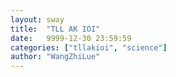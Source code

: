 ```yaml
---
layout: sway
title:  "TLL AK IOI"
date:   9999-12-30 23:59:59
categories: ["tllakioi", "science"]
author: "WangZhiLue"
---
```

